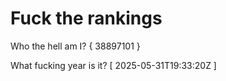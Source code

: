 # Fuck the rankings

Who the hell am I?
{ 38897101 }

What fucking year is it?
[ 2025-05-31T19:33:20Z ]
